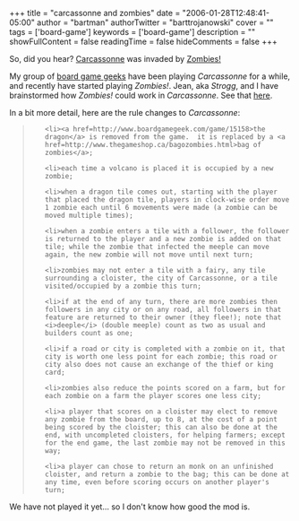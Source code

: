 +++
title = "carcassonne and zombies"
date = "2006-01-28T12:48:41-05:00"
author = "bartman"
authorTwitter = "barttrojanowski"
cover = ""
tags = ['board-game']
keywords = ['board-game']
description = ""
showFullContent = false
readingTime = false
hideComments = false
+++

<p>

So, did you hear?  <a href=http://www.boardgamegeek.com/game/822>Carcassonne</a> was invaded by <a href=http://www.boardgamegeek.com/game/2471>Zombies!</a>

</p>



<p>

My group of <a href=http://www.boardgamegeek.com/>board game geeks</a> have been playing <i>Carcassonne</i> for a while, and recently have started playing <i>Zombies!</i>.  Jean, aka <i>Strogg</i>, and I have brainstormed how <i>Zombies!</i> could work in <i>Carcassonne</i>.  See that <a href=http://pastebin.com/527575>here</a>.

</p>



<p>

In a bit more detail, here are the rule changes to <i>Carcassonne</i>:

<blockquote>

  <ol>

    <li><a href=http://www.boardgamegeek.com/game/15158>the dragon</a> is removed from the game.  it is replaced by a <a href=http://www.thegameshop.ca/bagozombies.html>bag of zombies</a>;

    <li>each time a volcano is placed it is occupied by a new zombie;

    <li>when a dragon tile comes out, starting with the player that placed the dragon tile, players in clock-wise order move 1 zombie each until 6 movements were made (a zombie can be moved multiple times);

    <li>when a zombie enters a tile with a follower, the follower is returned to the player and a new zombie is added on that tile; while the zombie that infected the meeple can move again, the new zombie will not move until next turn;

    <li>zombies may not enter a tile with a fairy, any tile surrounding a cloister, the city of Carcassonne, or a tile visited/occupied by a zombie this turn;

    <li>if at the end of any turn, there are more zombies then followers in any city or on any road, all followers in that feature are returned to their owner (they flee!); note that <i>deeple</i> (double meeple) count as two as usual and builders count as one;

    <li>if a road or city is completed with a zombie on it, that city is worth one less point for each zombie; this road or city also does not cause an exchange of the thief or king card;

    <li>zombies also reduce the points scored on a farm, but for each zombie on a farm the player scores one less city;

    <li>a player that scores on a cloister may elect to remove any zombie from the board, up to 8, at the cost of a point being scored by the cloister; this can also be done at the end, with uncompleted cloisters, for helping farmers; except for the end game, the last zombie may not be removed in this way;

    <li>a player can chose to return an monk on an unfinished cloister, and return a zombie to the bag; this can be done at any time, even before scoring occurs on another player's turn;

  </ol>

</blockquote>

</p>



<p>

We have not played it yet... so I don't know how good the mod is.

</p>


